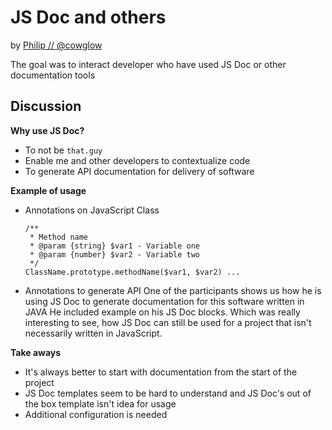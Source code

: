 # JS Doc and others

by [Philip  // @cowglow](https://twitter.com/cowglow/)

The goal was to interact developer who have used JS Doc or other documentation tools 

## Discussion

**Why use JS Doc?**
- To not be `that.guy`
- Enable me and other developers to contextualize code
- To generate API documentation for delivery of software

**Example of usage**
- Annotations on JavaScript Class
    ```
    /**
     * Method name
     * @param {string} $var1 - Variable one
     * @param {number} $var2 - Variable two
     */
    ClassName.prototype.methodName($var1, $var2) ...
    ```
- Annotations to generate API
  One of the participants shows us how he is using JS Doc to generate documentation for this software written in JAVA
  He included example on his JS Doc blocks. Which was really interesting to see, how JS Doc can still be used for a 
  project that isn't necessarily written in JavaScript.
  
**Take aways**
- It's always better to start with documentation from the start of the project
- JS Doc templates seem to be hard to understand and JS Doc's out of the box template isn't idea for usage
- Additional configuration is needed 